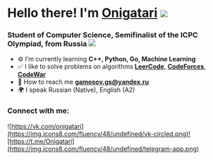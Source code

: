 # Hello there! I'm [Onigatari](https://leetcode.com/Onigatari/) ![](https://img.icons8.com/emoji/40/undefined/pool-8-ball.png)

### Student of Computer Science, Semifinalist of the ICPC Olympiad, from Russia ![](https://img.icons8.com/external-justicon-flat-justicon/24/undefined/external-russia-countrys-flags-justicon-flat-justicon.png)

-   ⚙️  I’m currently learning  **C++, Python, Go, Machine Learning**
-   ✅  I like to solve problems on algorithms [**LeerCode**](https://leetcode.com/Onigatari/), [**CodeForces**](https://codeforces.com/profile/Onigatari), [**CodeWar**](https://www.codewars.com/users/Onigatari)    
-   📄  How to reach me  **[gamosov.gs@yandex.ru](mailto:gamosov.gs@yandex.ru)**
-   🌍  I speak Russian (Native), English (A2)

### Connect with me:
![https://vk.com/onigatari](https://img.icons8.com/fluency/48/undefined/vk-circled.png)![https://t.me/Onigatari](https://img.icons8.com/fluency/48/undefined/telegram-app.png)